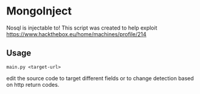 # MongoInject
Nosql is injectable to!
This script was created to help exploit https://www.hackthebox.eu/home/machines/profile/214

## Usage
```main.py <target-url>```

edit the source code to target different fields or to change detection based on http return codes.
